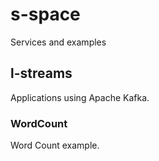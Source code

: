 # s-space
Services and examples

## l-streams
Applications using Apache Kafka.

### WordCount
Word Count example.
